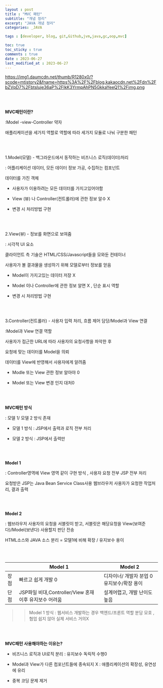 ```yaml
---
layout : post
title : "MVC 패턴"
subtitle: "개념 정리"
excerpt: "JAVA 개념 정리"
categories: _JAVA

tags : [developer, blog, git,Github,jvm,java,gc,oop,mvc]

toc: true 
toc_sticky : true
comments : true
date : 2023-06-27
last_modified_at : 2023-06-27
---
```



https://img1.daumcdn.net/thumb/R1280x0/?scode=mtistory2&fname=https%3A%2F%2Fblog.kakaocdn.net%2Fdn%2FbZVpD7%2Fbtsluje36aP%2FlkK3YrmpAhPN5GkkaYeeQ1%2Fimg.png


  <br/><br/> 

  

**MVC패턴이란?**

 

:Model -view-Controller 약자 

애플리케이션을 세가지 역할로 역할에 따라 세가지 모듈로 나눠 구분한 패턴



  <br/><br/> 

  

1.Model(모델) - 백그라운드에서 동작하는 비즈니스 로직(데이터)처리

 

: 어플리케이션 데이터, 모든 데이터 정보 가공, 수집하는 컴포넌트

  데이터를 가진 객체 

 

- 사용자가 이용하려는 모든 데이터를 가지고있어야함

- View (뷰) 나 Controller(컨트롤러)에 관한 정보 알수 X

- 변경 시 처리방법 구현 




  <br/><br/>


  

2.View(뷰) - 정보를 화면으로 보여줌

 

: 시각적 UI 요소

 클라이언트 측 기술은 HTML/CSS/Javascript들을 모와둔 컨테이너

 사용자가 볼 결과물을 생성하기 위해 모델로부터 정보를 얻음 

 

- Model이 가지고있는 데이터 저장 X

- Model 이나 Controller에 관한 정보 알면 X , 단순 표시 역할 

- 변경 시 처리방법 구현




  <br/><br/> 




3.Controller(컨트롤러) - 사용자 입력 처리, 흐름 제어 담당/Model과 View 연결

 

:Model과 View 연결 역할

사용자가 접근한 URL에 따라 사용자의 요청사항을 파악한 후 

요청에 맞는 데이터를 Model을 의뢰

데이터를 View에 반영해서 사용자에게 알려줌 

 

- Modle 또는 View 관한 정보 알아야 0 

- Model 또는 View 변경 인지 대처0



 
 <br/><br/> 
 



**MVC패턴 방식** 

 

: 모델 1/ 모델 2 방식 존재

 

- 모델 1 방식 : JSP에서 출력과 로직 전부 처리

- 모델 2 방식 : JSP에서 출력만 



 
 <br/><br/> 

 
 

**Model 1**

 

: Controller영역에 View 영역 같이 구현 방식 , 사용자 요청 전부 JSP 전부 처리

 요청받은 JSP는 Java Bean Service Class사용 웹브라우저 사용자가 요청한 작업처리, 결과 출력 


 

  <br/><br/> 


 

**Model 2**

 

: 웹브라우저 사용자의 요청을 서블릿이 받고, 서블릿은 해당요청을 View(보여준다)/Model(보낸다) 사용할지 판단 전송 

 HTML소스와 JAVA 소스 분리 = 모델1에 비해 확장 / 유지보수 용이 



 
 <br/><br/> 
 
 

 

||Model 1|Model 2|
|----|--------------|--------------------| 
|장점|	빠르고 쉽게 개발 0 |	디자이너/ 개발자 분업 0 유지보수/확장 용이|                      
|단점 |	JSP파일 비대,Controller/View 혼재 이후 유지보수 어려움|설계어렵고, 개발 난이도 높음|


>>Model 1 방식 : 웹서비스 개발하는 경우 백엔드/프론트 역할 분담 모호 ,협업 쉽지 않아 실제 서비스 거의X



 

  <br/><br/> 



 

**MVC패턴 사용해야하는 이유는?**

 

- 비즈니스 로직과 UI로직 분리 : 유지보수 독릭적 수행0

 

- Model과 View가 다른 컴포넌트들에 종속되지 X : 애플리케이션의 확장성, 유연성에 유리

 

- 중복 코딩 문제 제거 
